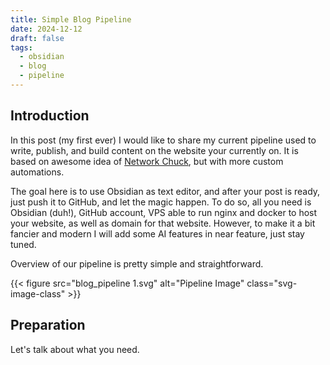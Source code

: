 ```yaml
---
title: Simple Blog Pipeline
date: 2024-12-12
draft: false
tags:
  - obsidian
  - blog
  - pipeline
---
```


## Introduction
In this post (my first ever) I would like to share my current pipeline used to write, publish, and build content on the website your currently on. It is based on awesome idea of [Network Chuck](https://www.youtube.com/watch?v=dnE7c0ELEH8), but with more custom automations. 

The goal here is to use Obsidian as text editor, and after your post is ready, just push it to GitHub, and let the magic happen. To do so, all you need is Obsidian (duh!), GitHub account, VPS able to run nginx and docker to host your website, as well as domain for that website. However, to make it a bit fancier and modern I will add some AI features in near feature, just stay tuned.

Overview of our pipeline is pretty simple and straightforward.

{{< figure src="blog_pipeline 1.svg" alt="Pipeline Image" class="svg-image-class" >}}

<!---[[blog_pipeline 1.svg]]{: .svg-image-class}--->

## Preparation
Let's talk about what you need.